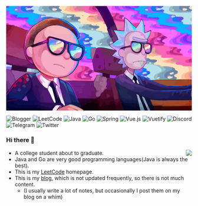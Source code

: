 
<img align="center" src="https://github.com/WeiLaiR/WeiLaiR/blob/main/R%26M.jpg">

![Blogger](https://img.shields.io/badge/Blogger-FF5722?style=for-the-badge&logo=blogger&logoColor=white) ![LeetCode](https://img.shields.io/badge/LeetCode-000000?style=for-the-badge&logo=LeetCode&logoColor=#d16c06) ![Java](https://img.shields.io/badge/java-%23ED8B00.svg?style=for-the-badge&logo=java&logoColor=white) ![Go](https://img.shields.io/badge/go-%2300ADD8.svg?style=for-the-badge&logo=go&logoColor=white)  ![Spring](https://img.shields.io/badge/spring-%236DB33F.svg?style=for-the-badge&logo=spring&logoColor=white)  ![Vue.js](https://img.shields.io/badge/vuejs-%2335495e.svg?style=for-the-badge&logo=vuedotjs&logoColor=%234FC08D) ![Vuetify](https://img.shields.io/badge/Vuetify-1867C0?style=for-the-badge&logo=vuetify&logoColor=AEDDFF) ![Discord](https://img.shields.io/badge/Discord-%235865F2.svg?style=for-the-badge&logo=discord&logoColor=white) ![Telegram](https://img.shields.io/badge/Telegram-2CA5E0?style=for-the-badge&logo=telegram&logoColor=white) ![Twitter](https://img.shields.io/badge/Twitter-%231DA1F2.svg?style=for-the-badge&logo=Twitter&logoColor=white)

### Hi there 👋

<img align="right" src="https://github-readme-stats-ruby-one.vercel.app/api?username=WeiLaiR&show_icons=true&theme=vue">

<!-- <img  src="https://github-readme-stats-ruby-one.vercel.app/api/top-langs/?username=WeiLaiR&layout=compact&hide_border=true&langs_count=10" alt="WeiLai's Most used languages"> -->

* A college student about to graduate.
* Java and Go are very good programming languages(Java is always the best).
* This is my [LeetCode](https://leetcode.cn/u/weilai-/) homepage.
* This is my [blog](https://baiblog.top), which is not updated frequently, so there is not much content.
  * (I usually write a lot of notes, but occasionally I post them on my blog on a whim)









